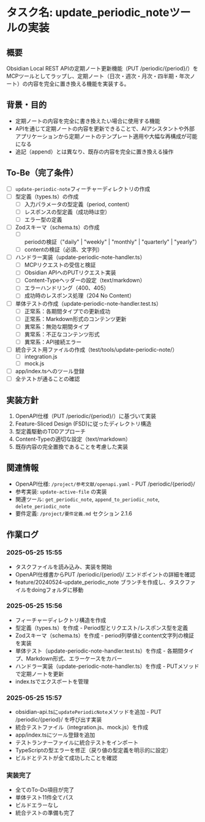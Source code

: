 # タスク名: update_periodic_noteツールの実装

## 概要
Obsidian Local REST APIの定期ノート更新機能（PUT /periodic/{period}/）をMCPツールとしてラップし、定期ノート（日次・週次・月次・四半期・年次ノート）の内容を完全に置き換える機能を実装する。

## 背景・目的
- 定期ノートの内容を完全に書き換えたい場合に使用する機能
- APIを通じて定期ノートの内容を更新できることで、AIアシスタントや外部アプリケーションから定期ノートのテンプレート適用や大幅な再構成が可能になる
- 追記（append）とは異なり、既存の内容を完全に置き換える操作

## To-Be（完了条件）
- [ ] `update-periodic-note`フィーチャーディレクトリの作成
- [ ] 型定義（types.ts）の作成
  - [ ] 入力パラメータの型定義（period, content）
  - [ ] レスポンスの型定義（成功時は空）
  - [ ] エラー型の定義
- [ ] Zodスキーマ（schema.ts）の作成
  - [ ] periodの検証（"daily" | "weekly" | "monthly" | "quarterly" | "yearly"）
  - [ ] contentの検証（必須、文字列）
- [ ] ハンドラー実装（update-periodic-note-handler.ts）
  - [ ] MCPリクエストの受信と検証
  - [ ] Obsidian APIへのPUTリクエスト実装
  - [ ] Content-Typeヘッダーの設定（text/markdown）
  - [ ] エラーハンドリング（400、405）
  - [ ] 成功時のレスポンス処理（204 No Content）
- [ ] 単体テストの作成（update-periodic-note-handler.test.ts）
  - [ ] 正常系：各期間タイプでの更新成功
  - [ ] 正常系：Markdown形式のコンテンツ更新
  - [ ] 異常系：無効な期間タイプ
  - [ ] 異常系：不正なコンテンツ形式
  - [ ] 異常系：API接続エラー
- [ ] 統合テスト用ファイルの作成（test/tools/update-periodic-note/）
  - [ ] integration.js
  - [ ] mock.js
- [ ] app/index.tsへのツール登録
- [ ] 全テストが通ることの確認

## 実装方針
1. OpenAPI仕様（PUT /periodic/{period}/）に基づいて実装
2. Feature-Sliced Design (FSD)に従ったディレクトリ構造
3. 型定義駆動のTDDアプローチ
4. Content-Typeの適切な設定（text/markdown）
5. 既存内容の完全置換であることを考慮した実装

## 関連情報
- OpenAPI仕様: `/project/参考文献/openapi.yaml` - PUT /periodic/{period}/
- 参考実装: `update-active-file` の実装
- 関連ツール: `get_periodic_note`, `append_to_periodic_note`, `delete_periodic_note`
- 要件定義: `/project/要件定義.md` セクション 2.1.6

## 作業ログ
### 2025-05-25 15:55
- タスクファイルを読み込み、実装を開始
- OpenAPI仕様書からPUT /periodic/{period}/ エンドポイントの詳細を確認
- feature/20240524-update_periodic_note ブランチを作成し、タスクファイルをdoingフォルダに移動

### 2025-05-25 15:56
- フィーチャーディレクトリ構造を作成
- 型定義（types.ts）を作成 - Period型とリクエスト/レスポンス型を定義
- Zodスキーマ（schema.ts）を作成 - period列挙値とcontent文字列の検証を実装
- 単体テスト（update-periodic-note-handler.test.ts）を作成 - 各期間タイプ、Markdown形式、エラーケースをカバー
- ハンドラー実装（update-periodic-note-handler.ts）を作成 - PUTメソッドで定期ノートを更新
- index.tsでエクスポートを管理

### 2025-05-25 15:57
- obsidian-api.tsに`updatePeriodicNote`メソッドを追加 - PUT /periodic/{period}/ を呼び出す実装
- 統合テストファイル（integration.js、mock.js）を作成
- app/index.tsにツール登録を追加
- テストランナーファイルに統合テストをインポート
- TypeScriptの型エラーを修正（戻り値の型定義を明示的に設定）
- ビルドとテストが全て成功したことを確認

### 実装完了
- 全てのTo-Do項目が完了
- 単体テスト11件全てパス
- ビルドエラーなし
- 統合テストの準備も完了